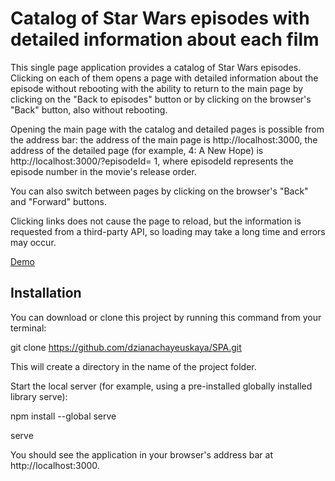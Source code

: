 # Catalog of Star Wars episodes with detailed information about each film

This single page application provides a catalog of Star Wars episodes. Clicking on each of them opens a page with detailed information about the episode without rebooting with the ability to return to the main page by clicking on the "Back to episodes" button or by clicking on the browser's "Back" button, also without rebooting.

Opening the main page with the catalog and detailed pages is possible from the address bar: the address of the main page is http://localhost:3000, the address of the detailed page (for example, 4: A New Hope) is http://localhost:3000/?episodeId= 1, where episodeId represents the episode number in the movie's release order.

You can also switch between pages by clicking on the browser's "Back" and "Forward" buttons.

Clicking links does not cause the page to reload, but the information is requested from a third-party API, so loading may take a long time and errors may occur.

[Demo](https://dzianachayeuskaya.github.io/SPA)

## Installation

You can download or clone this project by running this command from your terminal:

  git clone https://github.com/dzianachayeuskaya/SPA.git

This will create a directory in the name of the project folder.

Start the local server (for example, using a pre-installed globally installed library serve):

  npm install --global serve

  serve

You should see the application in your browser's address bar at http://localhost:3000.
